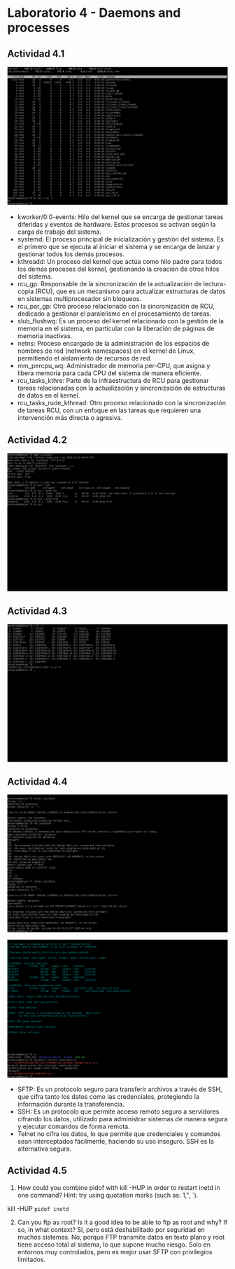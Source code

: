 # Laboratorio 4 - Daemons and processes

## Actividad 4.1

![](https://github.com/Sperper/DespliegueDeAplicacionesWeb/blob/master/Imagenes/Ejercicio_4.1.png?raw=true)

- kworker/0:0-events: Hilo del kernel que se encarga de gestionar tareas diferidas y eventos de hardware. Estos procesos se activan según la carga de trabajo del sistema.
- systemd: El proceso principal de inicialización y gestión del sistema. Es el primero que se ejecuta al iniciar el sistema y se encarga de lanzar y gestionar todos los demás procesos.
- kthreadd: Un proceso del kernel que actúa como hilo padre para todos los demás procesos del kernel, gestionando la creación de otros hilos del sistema.
- rcu_gp: Responsable de la sincronización de la actualización de lectura-copia (RCU), que es un mecanismo para actualizar estructuras de datos en sistemas multiprocesador sin bloqueos.
- rcu_par_gp: Otro proceso relacionado con la sincronización de RCU, dedicado a gestionar el paralelismo en el procesamiento de tareas.
- slub_flushwq: Es un proceso del kernel relacionado con la gestión de la memoria en el sistema, en particular con la liberación de páginas de memoria inactivas.
- netns: Proceso encargado de la administración de los espacios de nombres de red (network namespaces) en el kernel de Linux, permitiendo el aislamiento de recursos de red.
- mm_percpu_wq: Administrador de memoria per-CPU, que asigna y libera memoria para cada CPU del sistema de manera eficiente.
- rcu_tasks_kthre: Parte de la infraestructura de RCU para gestionar tareas relacionadas con la actualización y sincronización de estructuras de datos en el kernel.
- rcu_tasks_rude_kthread: Otro proceso relacionado con la sincronización de tareas RCU, con un enfoque en las tareas que requieren una intervención más directa o agresiva.

## Actividad 4.2

![](https://github.com/Sperper/DespliegueDeAplicacionesWeb/blob/master/Imagenes/Ejercicio_4.2.png?raw=true)

## Actividad 4.3

![](https://github.com/Sperper/DespliegueDeAplicacionesWeb/blob/master/Imagenes/Ejercicio_4.3.png?raw=true)

## Actividad 4.4

![](https://github.com/Sperper/DespliegueDeAplicacionesWeb/blob/master/Imagenes/Ejercicio_4.4.png?raw=true)

![](https://github.com/Sperper/DespliegueDeAplicacionesWeb/blob/master/Imagenes/Ejercicio_4.4_b.png?raw=true)

- SFTP: Es un protocolo seguro para transferir archivos a través de SSH, que cifra tanto los datos como las credenciales, protegiendo la información durante la transferencia.
- SSH: Es un protocolo que permite acceso remoto seguro a servidores cifrando los datos, utilizado para administrar sistemas de manera segura y ejecutar comandos de forma remota.
- Telnet no cifra los datos, lo que permite que credenciales y comandos sean interceptados fácilmente, haciendo su uso inseguro. SSH es la alternativa segura.

## Actividad 4.5

1. How could you combine pidof with kill -HUP in order to restart inetd in one command? Hint: try
using quotation marks (such as: 1,", `).

kill -HUP `pidof inetd`

2. Can you ftp as root? Is it a good idea to be able to ftp as root and why? If so, in what context?
Sí, pero está deshabilitado por seguridad en muchos sistemas.
No, porque FTP transmite datos en texto plano y root tiene acceso total al sistema, lo que supone mucho riesgo.
Solo en entornos muy controlados, pero es mejor usar SFTP con privilegios limitados.
